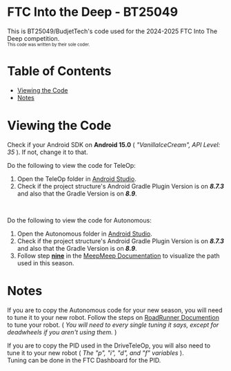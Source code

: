 # FTC Into the Deep - BT25049

This is BT25049/BudjetTech's code used for the 2024-2025 FTC Into The Deep competition.  
<sup><sub>This code was written by their sole coder.</sub></sup>

# Table of Contents

- [Viewing the Code](#viewing-the-code)
- [Notes](#notes)

# Viewing the Code

Check if your Android SDK on **Android 15.0** ( _"VanillaIceCream", API Level: 35_ ). If not, change it to that.

Do the following to view the code for TeleOp:
1.  Open the TeleOp folder in [Android Studio](https://developer.android.com/studio?hl=en).
2.  Check if the project structure's Android Gradle Plugin Version is on ***8.7.3*** and also that the Gradle Version is on ***8.9***.
<br/>

Do the following to view the code for Autonomous:
1.  Open the Autonomous folder in [Android Studio](https://developer.android.com/studio?hl=en).
2.  Check if the project structure's Android Gradle Plugin Version is on ***8.7.3*** and also that the Gradle Version is on ***8.9***.
3.  Follow step **<ins>nine</ins>** in the [MeepMeep Documentation](https://github.com/acmerobotics/MeepMeep?tab=readme-ov-file#installing-android-studio) to visualize the path used in this season.

# Notes

If you are to copy the Autonomous code for your new season, you will need to tune it to your new robot.
Follow the steps on [RoadRunner Documention](https://learnroadrunner.com/feedforward-tuning.html) to tune your robot. ( _You will need to every single tuning it says, except for deadwheels if you aren't using them._ )

If you are to copy the PID used in the DriveTeleOp, you will also need to tune it to your new robot ( _The "p", "i", "d", and "f" variables_ ).  
Tuning can be done in the FTC Dashboard for the PID.

